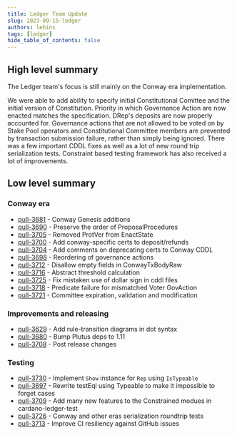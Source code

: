 ```yaml
---
title: Ledger Team Update
slug: 2023-09-15-ledger
authors: lehins
tags: [ledger]
hide_table_of_contents: false
---
```


## High level summary

The Ledger team's focus is still mainly on the Conway era implementation.

We were able to add ability to specify initial Constitutional Comittee and the initial
version of Constitution. Priority in which Governance Action are now enacted matches the
specification. DRep's deposits are now properly accounted for. Governance actions that are
not allowed to be voted on by Stake Pool operators and Constitutional Committee members
are prevented by transaction submission failure, rather than simply being ignored. There
was a few important CDDL fixes as well as a lot of new round trip serialization
tests. Constraint based testing framework has also received a lot of improvements.

## Low level summary

### Conway era

* [pull-3681] - Conway Genesis additions
* [pull-3690] - Preserve the order of ProposalProcedures
* [pull-3705] - Removed ProtVer from EnactState
* [pull-3700] - Add conway-specific certs to deposit/refunds
* [pull-3704] - Add comments on deprecating certs to Conway CDDL
* [pull-3698] - Reordering of governance actions
* [pull-3712] - Disallow empty fields in ConwayTxBodyRaw
* [pull-3716] - Abstract threshold calculation
* [pull-3725] - Fix mistaken use of dollar sign in cddl files
* [pull-3718] - Predicate failure for mismatched Voter GovAction
* [pull-3721] - Committee expiration, validation and modification

### Improvements and releasing

* [pull-3629] - Add rule-transition diagrams in dot syntax
* [pull-3680] - Bump Plutus deps to 1.11
* [pull-3708] - Post release changes

### Testing

* [pull-3730] - Implement `Show` instance for `Rep` using `IsTypeable`
* [pull-3697] - Rewrite testEql using Typeable to make it impossible to forget cases
* [pull-3709] - Add many new features to the Constrained modues in cardano-ledger-test
* [pull-3726] - Conway and other eras serialization roundtrip tests
* [pull-3713] - Improve CI resiliency against GitHub issues

[pull-3681]: https://github.com/input-output-hk/cardano-ledger/pull/3681
[pull-3690]: https://github.com/input-output-hk/cardano-ledger/pull/3690
[pull-3705]: https://github.com/input-output-hk/cardano-ledger/pull/3705
[pull-3680]: https://github.com/input-output-hk/cardano-ledger/pull/3680
[pull-3708]: https://github.com/input-output-hk/cardano-ledger/pull/3708
[pull-3700]: https://github.com/input-output-hk/cardano-ledger/pull/3700
[pull-3704]: https://github.com/input-output-hk/cardano-ledger/pull/3704
[pull-3698]: https://github.com/input-output-hk/cardano-ledger/pull/3698
[pull-3713]: https://github.com/input-output-hk/cardano-ledger/pull/3713
[pull-3712]: https://github.com/input-output-hk/cardano-ledger/pull/3712
[pull-3697]: https://github.com/input-output-hk/cardano-ledger/pull/3697
[pull-3629]: https://github.com/input-output-hk/cardano-ledger/pull/3629
[pull-3716]: https://github.com/input-output-hk/cardano-ledger/pull/3716
[pull-3725]: https://github.com/input-output-hk/cardano-ledger/pull/3725
[pull-3718]: https://github.com/input-output-hk/cardano-ledger/pull/3718
[pull-3709]: https://github.com/input-output-hk/cardano-ledger/pull/3709
[pull-3726]: https://github.com/input-output-hk/cardano-ledger/pull/3726
[pull-3721]: https://github.com/input-output-hk/cardano-ledger/pull/3721
[pull-3730]: https://github.com/input-output-hk/cardano-ledger/pull/3730
